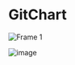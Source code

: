 # GitChart


![Frame 1](https://user-images.githubusercontent.com/90879448/158016170-a80dd441-30fa-466c-8691-dbe77743409c.png)

![image](https://user-images.githubusercontent.com/90879448/158044561-155689a2-0f8d-4167-81d9-264612025d36.png)


